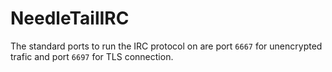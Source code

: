 # NeedleTailIRC

The standard ports to run the IRC protocol on are port `6667` for unencrypted trafic and port `6697` for TLS connection. 
